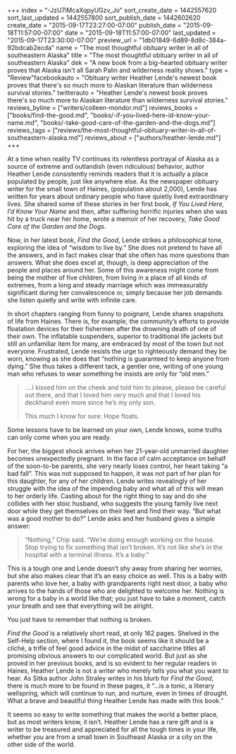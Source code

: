 +++
index = "-JzU7iMcaXqpyUGzv_Jo"
sort_create_date = 1442557620
sort_last_updated = 1442557800
sort_publish_date = 1442602620
create_date = "2015-09-17T23:27:00-07:00"
publish_date = "2015-09-18T11:57:00-07:00"
date = "2015-09-18T11:57:00-07:00"
last_updated = "2015-09-17T23:30:00-07:00"
preview_url = "1db01849-6d89-8d8c-384a-92bdcab2ecda"
name = "The most thoughtful obituary writer in all of southeastern Alaska"
title = "The most thoughtful obituary writer in all of southeastern Alaska"
dek = "A new book from a big-hearted obituary writer proves that Alaska isn't all Sarah Palin and wilderness reality shows."
type = "Review"facebookauto = "Obituary writer Heather Lende's newest book proves that there's so much more to Alaskan literature than wilderness survival stories."
twitterauto = "Heather Lende's newest book proves there's so much more to Alaskan literature than wilderness survival stories."
reviews_byline = ["writers/colleen-mondor.md"]
reviews_books = ["books/find-the-good.md", "books/-if-you-lived-here-id-know-your-name.md", "books/-take-good-care-of-the-garden-and-the-dogs.md"]
reviews_tags = ["reviews/the-most-thoughtful-obituary-writer-in-all-of-southeastern-alaska.md"]
reviews_about = ["authors/heather-lende.md"]
+++

At a time when reality TV continues its relentless portrayal of Alaska as a source of extreme and outlandish (even ridiculous) behavior, author Heather Lende consistently reminds readers that it is actually a place populated by people, just like anywhere else. As the newspaper obituary writer for the small town of Haines, (population about 2,000), Lende has written for years about ordinary people who have quietly lived extraordinary lives. She shared some of these stories in her first book, *If You Lived Here, I’d Know Your Name* and then, after suffering horrific injuries when she was hit by a truck near her home, wrote a memoir of her recovery, *Take Good Care of the Garden and the Dogs*.

Now, in her latest book, *Find the Good*, Lende strikes a philosophical tone, exploring the idea of “wisdom to live by.” She does not pretend to have all the answers, and in fact makes clear that she often has more questions than answers. What she does excel at, though, is deep appreciation of the people and places around her. Some of this awareness might come from being the mother of five children, from living in a place of all kinds of extremes, from a long and steady marriage which was immeasurably significant during her convalescence or, simply because her job demands she listen quietly and write with infinite care. 

In short chapters ranging from funny to poignant, Lende shares snapshots of life from Haines. There is, for example, the community’s efforts to provide floatation devices for their fishermen after the drowning death of one of their own. The inflatable suspenders, superior to traditional life jackets but still an unfamiliar item for many, are embraced by most of the town but not everyone. Frustrated, Lende resists the urge to righteously demand they be worn, knowing as she does that “nothing is guaranteed to keep anyone from dying.” She thus takes a different tack, a gentler one, writing of one young man who refuses to wear something he insists are only for “old men.”

<blockquote><p class=“no indent”>….I kissed him on the cheek and told him to please, please be careful out there, and that I loved him very much and that I loved his deckhand even more since he’s my only son.</p>

<p class=“no indent”>This much I know for sure: Hope floats.</p></blockquote>

Some lessons have to be learned on your own, Lende knows, some truths can only come when you are ready.

For her, the biggest shock arrives when her 21-year-old unmarried daughter becomes unexpectedly pregnant. In the face of calm acceptance on behalf of the soon-to-be parents, she very nearly loses control, her heart taking “a bad fall”. This was not supposed to happen, it was not part of her plan for this daughter, for any of her children. Lende writes revealingly of her struggle with the idea of the impending baby and what all of this will mean to her orderly life. Casting about for the right thing to say and do she collides with her stoic husband, who suggests the young family live next door while they get themselves on their feet and find their way. “But what was a good mother to do?” Lende asks and her husband gives a simple answer:

<blockquote>“Nothing,” Chip said. “We’re doing enough working on the house. Stop trying to fix something that isn’t broken. It’s not like she’s in the hospital with a terminal illness. It’s a baby.”</blockquote>

This is a tough one and Lende doesn’t shy away from sharing her worries, but she also makes clear that it’s an easy choice as well. This is a baby with parents who love her, a baby with grandparents right next door, a baby who arrives to the hands of those who are delighted to welcome her. Nothing is wrong for a baby in a world like that; you just have to take a moment, catch your breath and see that everything will be alright.

You just have to remember that nothing is broken.

*Find the Good* is a relatively short read, at only 162 pages. Shelved in the Self-Help section, where I found it, the book seems like it should be a cliché, a trifle of feel good advice in the midst of saccharine titles all promising obvious answers to our complicated world. But just as she proved in her previous books, and is so evident to her regular readers in Haines, Heather Lende is not a writer who merely tells you what you want to hear. As Sitka author John Straley writes in his blurb for *Find the Good*, there is much more to be found in these pages, it “...is a tonic, a literary wellspring, which will continue to run, and nurture, even in times of drought. What a brave and beautiful thing Heather Lende has made with this book.”

It seems so easy to write something that makes the world a better place, but as most writers know, it isn’t. Heather Lende has a rare gift and is a writer to be treasured and appreciated for all the tough times in your life, whether you are from a small town in Southeast Alaska or a city on the other side of the world.  